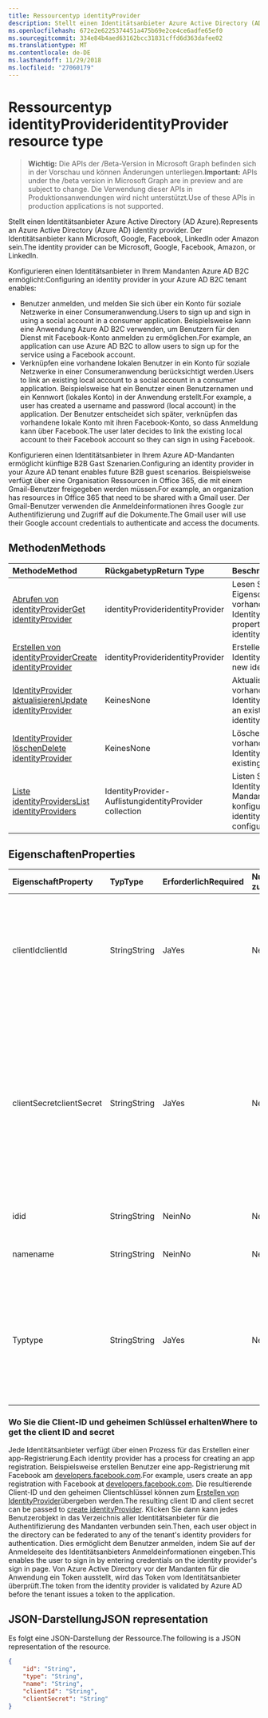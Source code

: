 ```yaml
---
title: Ressourcentyp identityProvider
description: Stellt einen Identitätsanbieter Azure Active Directory (AD Azure). Der Identitätsanbieter kann Microsoft, Google, Facebook, LinkedIn oder Amazon sein.
ms.openlocfilehash: 672e2e6225374451a475b69e2ce4ce6adfe65ef0
ms.sourcegitcommit: 334e84b4aed63162bcc31831cffd6d363dafee02
ms.translationtype: MT
ms.contentlocale: de-DE
ms.lasthandoff: 11/29/2018
ms.locfileid: "27060179"
---
```

# <a name="identityprovider-resource-type"></a><span data-ttu-id="0a382-104">Ressourcentyp identityProvider</span><span class="sxs-lookup"><span data-stu-id="0a382-104">identityProvider resource type</span></span>

> <span data-ttu-id="0a382-105">**Wichtig:** Die APIs der /Beta-Version in Microsoft Graph befinden sich in der Vorschau und können Änderungen unterliegen.</span><span class="sxs-lookup"><span data-stu-id="0a382-105">**Important:** APIs under the /beta version in Microsoft Graph are in preview and are subject to change.</span></span> <span data-ttu-id="0a382-106">Die Verwendung dieser APIs in Produktionsanwendungen wird nicht unterstützt.</span><span class="sxs-lookup"><span data-stu-id="0a382-106">Use of these APIs in production applications is not supported.</span></span>

<span data-ttu-id="0a382-107">Stellt einen Identitätsanbieter Azure Active Directory (AD Azure).</span><span class="sxs-lookup"><span data-stu-id="0a382-107">Represents an Azure Active Directory (Azure AD) identity provider.</span></span> <span data-ttu-id="0a382-108">Der Identitätsanbieter kann Microsoft, Google, Facebook, LinkedIn oder Amazon sein.</span><span class="sxs-lookup"><span data-stu-id="0a382-108">The identity provider can be Microsoft, Google, Facebook, Amazon, or LinkedIn.</span></span>

<span data-ttu-id="0a382-109">Konfigurieren einen Identitätsanbieter in Ihrem Mandanten Azure AD B2C ermöglicht:</span><span class="sxs-lookup"><span data-stu-id="0a382-109">Configuring an identity provider in your Azure AD B2C tenant enables:</span></span>

* <span data-ttu-id="0a382-110">Benutzer anmelden, und melden Sie sich über ein Konto für soziale Netzwerke in einer Consumeranwendung.</span><span class="sxs-lookup"><span data-stu-id="0a382-110">Users to sign up and sign in using a social account in a consumer application.</span></span> <span data-ttu-id="0a382-111">Beispielsweise kann eine Anwendung Azure AD B2C verwenden, um Benutzern für den Dienst mit Facebook-Konto anmelden zu ermöglichen.</span><span class="sxs-lookup"><span data-stu-id="0a382-111">For example, an application can use Azure AD B2C to allow users to sign up for the service using a Facebook account.</span></span>
* <span data-ttu-id="0a382-112">Verknüpfen eine vorhandene lokalen Benutzer in ein Konto für soziale Netzwerke in einer Consumeranwendung berücksichtigt werden.</span><span class="sxs-lookup"><span data-stu-id="0a382-112">Users to link an existing local account to a social account in a consumer application.</span></span> <span data-ttu-id="0a382-113">Beispielsweise hat ein Benutzer einen Benutzernamen und ein Kennwort (lokales Konto) in der Anwendung erstellt.</span><span class="sxs-lookup"><span data-stu-id="0a382-113">For example, a user has created a username and password (local account) in the application.</span></span> <span data-ttu-id="0a382-114">Der Benutzer entscheidet sich später, verknüpfen das vorhandene lokale Konto mit ihren Facebook-Konto, so dass Anmeldung kann über Facebook.</span><span class="sxs-lookup"><span data-stu-id="0a382-114">The user later decides to link the existing local account to their Facebook account so they can sign in using Facebook.</span></span>

<span data-ttu-id="0a382-115">Konfigurieren einen Identitätsanbieter in Ihrem Azure AD-Mandanten ermöglicht künftige B2B Gast Szenarien.</span><span class="sxs-lookup"><span data-stu-id="0a382-115">Configuring an identity provider in your Azure AD tenant enables future B2B guest scenarios.</span></span> <span data-ttu-id="0a382-116">Beispielsweise verfügt über eine Organisation Ressourcen in Office 365, die mit einem Gmail-Benutzer freigegeben werden müssen.</span><span class="sxs-lookup"><span data-stu-id="0a382-116">For example, an organization has resources in Office 365 that need to be shared with a Gmail user.</span></span> <span data-ttu-id="0a382-117">Der Gmail-Benutzer verwenden die Anmeldeinformationen ihres Google zur Authentifizierung und Zugriff auf die Dokumente.</span><span class="sxs-lookup"><span data-stu-id="0a382-117">The Gmail user will use their Google account credentials to authenticate and access the documents.</span></span>

## <a name="methods"></a><span data-ttu-id="0a382-118">Methoden</span><span class="sxs-lookup"><span data-stu-id="0a382-118">Methods</span></span>

| <span data-ttu-id="0a382-119">Methode</span><span class="sxs-lookup"><span data-stu-id="0a382-119">Method</span></span>       | <span data-ttu-id="0a382-120">Rückgabetyp</span><span class="sxs-lookup"><span data-stu-id="0a382-120">Return Type</span></span>  |<span data-ttu-id="0a382-121">Beschreibung</span><span class="sxs-lookup"><span data-stu-id="0a382-121">Description</span></span>|
|:---------------|:--------|:----------|
|[<span data-ttu-id="0a382-122">Abrufen von identityProvider</span><span class="sxs-lookup"><span data-stu-id="0a382-122">Get identityProvider</span></span>](../api/identityprovider-get.md) |<span data-ttu-id="0a382-123">identityProvider</span><span class="sxs-lookup"><span data-stu-id="0a382-123">identityProvider</span></span>|<span data-ttu-id="0a382-124">Lesen Sie die Eigenschaften einer vorhandenen IdentityProvider.</span><span class="sxs-lookup"><span data-stu-id="0a382-124">Read properties of an existing identityProvider.</span></span>|
|[<span data-ttu-id="0a382-125">Erstellen von identityProvider</span><span class="sxs-lookup"><span data-stu-id="0a382-125">Create identityProvider</span></span>](../api/identityprovider-post-identityproviders.md)|<span data-ttu-id="0a382-126">identityProvider</span><span class="sxs-lookup"><span data-stu-id="0a382-126">identityProvider</span></span>|<span data-ttu-id="0a382-127">Erstellen Sie eine neue IdentityProvider.</span><span class="sxs-lookup"><span data-stu-id="0a382-127">Create a new identityProvider.</span></span>|
|[<span data-ttu-id="0a382-128">IdentityProvider aktualisieren</span><span class="sxs-lookup"><span data-stu-id="0a382-128">Update identityProvider</span></span>](../api/identityprovider-update.md)|<span data-ttu-id="0a382-129">Keines</span><span class="sxs-lookup"><span data-stu-id="0a382-129">None</span></span>|<span data-ttu-id="0a382-130">Aktualisieren einer vorhandenen IdentityProvider.</span><span class="sxs-lookup"><span data-stu-id="0a382-130">Update an existing identityProvider.</span></span>|
|[<span data-ttu-id="0a382-131">IdentityProvider löschen</span><span class="sxs-lookup"><span data-stu-id="0a382-131">Delete identityProvider</span></span>](../api/identityprovider-delete.md)|<span data-ttu-id="0a382-132">Keines</span><span class="sxs-lookup"><span data-stu-id="0a382-132">None</span></span>|<span data-ttu-id="0a382-133">Löschen einer vorhandenen IdentityProvider.</span><span class="sxs-lookup"><span data-stu-id="0a382-133">Delete an existing identityProvider.</span></span>|
|[<span data-ttu-id="0a382-134">Liste identityProviders</span><span class="sxs-lookup"><span data-stu-id="0a382-134">List identityProviders</span></span>](../api/identityprovider-list.md)|<span data-ttu-id="0a382-135">IdentityProvider-Auflistung</span><span class="sxs-lookup"><span data-stu-id="0a382-135">identityProvider collection</span></span>|<span data-ttu-id="0a382-136">Listen Sie alle IdentityProviders in einem Mandanten konfiguriert.</span><span class="sxs-lookup"><span data-stu-id="0a382-136">List all identityProviders configured in a tenant.</span></span>|

## <a name="properties"></a><span data-ttu-id="0a382-137">Eigenschaften</span><span class="sxs-lookup"><span data-stu-id="0a382-137">Properties</span></span>

|<span data-ttu-id="0a382-138">Eigenschaft</span><span class="sxs-lookup"><span data-stu-id="0a382-138">Property</span></span>|<span data-ttu-id="0a382-139">Typ</span><span class="sxs-lookup"><span data-stu-id="0a382-139">Type</span></span>|<span data-ttu-id="0a382-140">Erforderlich</span><span class="sxs-lookup"><span data-stu-id="0a382-140">Required</span></span>|<span data-ttu-id="0a382-141">Nullwerte zulassen</span><span class="sxs-lookup"><span data-stu-id="0a382-141">Nullable</span></span>|<span data-ttu-id="0a382-142">Beschreibung</span><span class="sxs-lookup"><span data-stu-id="0a382-142">Description</span></span>|
|:---------------|:--------|:--------|:--------|:----------|
|<span data-ttu-id="0a382-143">clientId</span><span class="sxs-lookup"><span data-stu-id="0a382-143">clientId</span></span>|<span data-ttu-id="0a382-144">String</span><span class="sxs-lookup"><span data-stu-id="0a382-144">String</span></span>|<span data-ttu-id="0a382-145">Ja</span><span class="sxs-lookup"><span data-stu-id="0a382-145">Yes</span></span>|<span data-ttu-id="0a382-146">Nein</span><span class="sxs-lookup"><span data-stu-id="0a382-146">No</span></span>|<span data-ttu-id="0a382-147">Die Client-ID für die Anwendung.</span><span class="sxs-lookup"><span data-stu-id="0a382-147">The client ID for the application.</span></span> <span data-ttu-id="0a382-148">Dies ist die Client-ID abgerufen wird, wenn die Anwendung mit dem Identitätsanbieter registrieren.</span><span class="sxs-lookup"><span data-stu-id="0a382-148">This is the client ID obtained when registering the application with the identity provider.</span></span>|
|<span data-ttu-id="0a382-149">clientSecret</span><span class="sxs-lookup"><span data-stu-id="0a382-149">clientSecret</span></span>|<span data-ttu-id="0a382-150">String</span><span class="sxs-lookup"><span data-stu-id="0a382-150">String</span></span>|<span data-ttu-id="0a382-151">Ja</span><span class="sxs-lookup"><span data-stu-id="0a382-151">Yes</span></span>|<span data-ttu-id="0a382-152">Nein</span><span class="sxs-lookup"><span data-stu-id="0a382-152">No</span></span>|<span data-ttu-id="0a382-153">Der geheime Clientschlüssel für die Anwendung.</span><span class="sxs-lookup"><span data-stu-id="0a382-153">The client secret for the application.</span></span> <span data-ttu-id="0a382-154">Dies ist der geheime Clientschlüssel erhalten Sie, wenn die Anwendung mit dem Identitätsanbieter registrieren.</span><span class="sxs-lookup"><span data-stu-id="0a382-154">This is the client secret obtained when registering the application with the identity provider.</span></span> <span data-ttu-id="0a382-155">Dies ist lesegeschützt.</span><span class="sxs-lookup"><span data-stu-id="0a382-155">This is write-only.</span></span> <span data-ttu-id="0a382-156">Ein Lesevorgang zurückgegebenen "\*\*\*\*".</span><span class="sxs-lookup"><span data-stu-id="0a382-156">A read operation will return "\*\*\*\*".</span></span>|
|<span data-ttu-id="0a382-157">id</span><span class="sxs-lookup"><span data-stu-id="0a382-157">id</span></span>|<span data-ttu-id="0a382-158">String</span><span class="sxs-lookup"><span data-stu-id="0a382-158">String</span></span>|<span data-ttu-id="0a382-159">Nein</span><span class="sxs-lookup"><span data-stu-id="0a382-159">No</span></span>|<span data-ttu-id="0a382-160">Nein</span><span class="sxs-lookup"><span data-stu-id="0a382-160">No</span></span>|<span data-ttu-id="0a382-161">Die ID des Identitätsanbieters.</span><span class="sxs-lookup"><span data-stu-id="0a382-161">The ID of the identity provider.</span></span>|
|<span data-ttu-id="0a382-162">name</span><span class="sxs-lookup"><span data-stu-id="0a382-162">name</span></span>|<span data-ttu-id="0a382-163">String</span><span class="sxs-lookup"><span data-stu-id="0a382-163">String</span></span>|<span data-ttu-id="0a382-164">Nein</span><span class="sxs-lookup"><span data-stu-id="0a382-164">No</span></span>|<span data-ttu-id="0a382-165">Nein</span><span class="sxs-lookup"><span data-stu-id="0a382-165">No</span></span>|<span data-ttu-id="0a382-166">Der Anzeigename des Identitätsanbieters.</span><span class="sxs-lookup"><span data-stu-id="0a382-166">The display name of the identity provider.</span></span>|
|<span data-ttu-id="0a382-167">Typ</span><span class="sxs-lookup"><span data-stu-id="0a382-167">type</span></span>|<span data-ttu-id="0a382-168">String</span><span class="sxs-lookup"><span data-stu-id="0a382-168">String</span></span>|<span data-ttu-id="0a382-169">Ja</span><span class="sxs-lookup"><span data-stu-id="0a382-169">Yes</span></span>|<span data-ttu-id="0a382-170">Nein</span><span class="sxs-lookup"><span data-stu-id="0a382-170">No</span></span>|<span data-ttu-id="0a382-171">Der Typ der Identität Anbieter.</span><span class="sxs-lookup"><span data-stu-id="0a382-171">The identity provider type.</span></span> <span data-ttu-id="0a382-172">Es muss eine der folgenden Werte sein:</span><span class="sxs-lookup"><span data-stu-id="0a382-172">It must be one of the following values:</span></span> <ul><li/><span data-ttu-id="0a382-173">Microsoft</span><span class="sxs-lookup"><span data-stu-id="0a382-173">Microsoft</span></span><li/><span data-ttu-id="0a382-174">Google</span><span class="sxs-lookup"><span data-stu-id="0a382-174">Google</span></span><li/><span data-ttu-id="0a382-175">Amazon</span><span class="sxs-lookup"><span data-stu-id="0a382-175">Amazon</span></span><li/><span data-ttu-id="0a382-176">LinkedIn</span><span class="sxs-lookup"><span data-stu-id="0a382-176">LinkedIn</span></span><li/><span data-ttu-id="0a382-177">Facebook</span><span class="sxs-lookup"><span data-stu-id="0a382-177">Facebook</span></span></ul>|

### <a name="where-to-get-the-client-id-and-secret"></a><span data-ttu-id="0a382-178">Wo Sie die Client-ID und geheimen Schlüssel erhalten</span><span class="sxs-lookup"><span data-stu-id="0a382-178">Where to get the client ID and secret</span></span>

<span data-ttu-id="0a382-179">Jede Identitätsanbieter verfügt über einen Prozess für das Erstellen einer app-Registrierung.</span><span class="sxs-lookup"><span data-stu-id="0a382-179">Each identity provider has a process for creating an app registration.</span></span> <span data-ttu-id="0a382-180">Beispielsweise erstellen Benutzer eine app-Registrierung mit Facebook am [developers.facebook.com](https://developers.facebook.com/).</span><span class="sxs-lookup"><span data-stu-id="0a382-180">For example, users create an app registration with Facebook at [developers.facebook.com](https://developers.facebook.com/).</span></span> <span data-ttu-id="0a382-181">Die resultierende Client-ID und den geheimen Clientschlüssel können zum [Erstellen von IdentityProvider](../api/identityprovider-post-identityproviders.md)übergeben werden.</span><span class="sxs-lookup"><span data-stu-id="0a382-181">The resulting client ID and client secret can be passed to [create identityProvider](../api/identityprovider-post-identityproviders.md).</span></span> <span data-ttu-id="0a382-182">Klicken Sie dann kann jedes Benutzerobjekt in das Verzeichnis aller Identitätsanbieter für die Authentifizierung des Mandanten verbunden sein.</span><span class="sxs-lookup"><span data-stu-id="0a382-182">Then, each user object in the directory can be federated to any of the tenant's identity providers for authentication.</span></span> <span data-ttu-id="0a382-183">Dies ermöglicht dem Benutzer anmelden, indem Sie auf der Anmeldeseite des Identitätsanbieters Anmeldeinformationen eingeben.</span><span class="sxs-lookup"><span data-stu-id="0a382-183">This enables the user to sign in by entering credentials on the identity provider's sign in page.</span></span> <span data-ttu-id="0a382-184">Von Azure Active Directory vor der Mandanten für die Anwendung ein Token ausstellt, wird das Token vom Identitätsanbieter überprüft.</span><span class="sxs-lookup"><span data-stu-id="0a382-184">The token from the identity provider is validated by Azure AD before the tenant issues a token to the application.</span></span>

## <a name="json-representation"></a><span data-ttu-id="0a382-185">JSON-Darstellung</span><span class="sxs-lookup"><span data-stu-id="0a382-185">JSON representation</span></span>

<span data-ttu-id="0a382-186">Es folgt eine JSON-Darstellung der Ressource.</span><span class="sxs-lookup"><span data-stu-id="0a382-186">The following is a JSON representation of the resource.</span></span>

<!-- {
  "blockType": "resource",
  "@odata.type": "microsoft.graph.IdentityProvider"
} -->

```json
{
    "id": "String",
    "type": "String",
    "name": "String",
    "clientId": "String",
    "clientSecret": "String"
}
```
